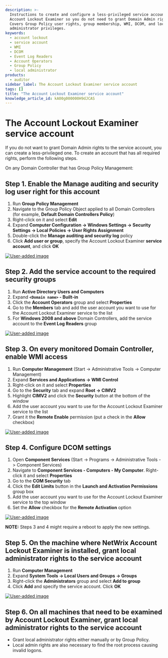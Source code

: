 ```yaml
---
description: >-
  Instructions to create and configure a less-privileged service account for the
  Account Lockout Examiner so you do not need to grant Domain Admin rights.
  Covers Group Policy user rights, group membership, WMI, DCOM, and local
  administrator privileges.
keywords:
  - account lockout
  - service account
  - WMI
  - DCOM
  - Event Log Readers
  - Account Operators
  - Group Policy
  - local administrator
products:
  - auditor
sidebar_label: The Account Lockout Examiner service account
tags: []
title: "The Account Lockout Examiner service account"
knowledge_article_id: kA00g000000H9dJCAS
---
```


# The Account Lockout Examiner service account

If you do not want to grant Domain Admin rights to the service account, you can create a less-privileged one. To create an account that has all required rights, perform the following steps.

On any Domain Controller that has Group Policy Management:

## Step 1. Enable the Manage auditing and security log user right for this account
1. Run **Group Policy Management**  
2. Navigate to the Group Policy Object applied to all Domain Controllers (for example, **Default Domain Controllers Policy**)  
3. Right-click on it and select **Edit**  
4. Expand **Computer Configuration -> Windows Settings -> Security Settings -> Local Policies -> User Rights Assignment**  
5. Double-click the **Manage auditing and security log** policy  
6. Click **Add user or group**, specify the Account Lockout Examiner **service account**, and click **OK**

[![User-added image](images/ka04u000000HcW3_0EM700000004wqQ.png)](https://netwrix.secure.force.com/kb/servlet/rtaImage?eid=ka40g000000Xdsb&feoid=00N700000032Pj2&refid=0EM700000004wqQ)

## Step 2. Add the service account to the required security groups
1. Run **Active Directory Users and Computers**  
2. Expand **`<Domain name>` - Built-in**  
3. Click the **Account Operators** group and select **Properties**  
4. Go to the **Members** tab and add the user account you want to use for the Account Lockout Examiner service to the list  
5. For **Windows 2008 and above** Domain Controllers, add the service account to the **Event Log Readers** group

[![User-added image](images/ka04u000000HcW3_0EM700000004wqL.png)](https://netwrix.secure.force.com/kb/servlet/rtaImage?eid=ka40g000000Xdsb&feoid=00N700000032Pj2&refid=0EM700000004wqL)

## Step 3. On every monitored Domain Controller, enable WMI access
1. Run **Computer Management** (Start -> Administrative Tools -> Computer Management)  
2. Expand **Services and Applications -> WMI Control**  
3. Right-click on it and select **Properties**  
4. Go to the **Security** tab and expand **Root -> CIMV2**  
5. Highlight **CIMV2** and click the **Security** button at the bottom of the window  
6. Add the user account you want to use for the Account Lockout Examiner service to the list  
7. Grant it the **Remote Enable** permission (put a check in the **Allow** checkbox)

[![User-added image](images/ka04u000000HcW3_0EM700000004wqV.png)](https://netwrix.secure.force.com/kb/servlet/rtaImage?eid=ka40g000000Xdsb&feoid=00N700000032Pj2&refid=0EM700000004wqV)

## Step 4. Configure DCOM settings
1. Open **Component Services** (Start -> Programs -> Administrative Tools -> Component Services)  
2. Navigate to **Component Services - Computers - My Computer**. Right-click it and select **Properties**  
3. Go to the **COM Security** tab  
4. Click the **Edit Limits** button in the **Launch and Activation Permissions** group box  
5. Add the user account you want to use for the Account Lockout Examiner service to the top window  
6. Set the **Allow** checkbox for the **Remote Activation** option

[![User-added image](images/ka04u000000HcW3_0EM700000004wqa.png)](https://netwrix.secure.force.com/kb/servlet/rtaImage?eid=ka40g000000Xdsb&feoid=00N700000032Pj2&refid=0EM700000004wqa)

**NOTE:** Steps 3 and 4 might require a reboot to apply the new settings.

## Step 5. On the machine where NetWrix Account Lockout Examiner is installed, grant local administrator rights to the service account
1. Run **Computer Management**  
2. Expand **System Tools -> Local Users and Groups -> Groups**  
3. Right-click the **Administrators** group and select **Add to group**  
4. Click **Add** and specify the service account. Click **OK**

[![User-added image](images/ka04u000000HcW3_0EM700000004wqf.png)](https://netwrix.secure.force.com/kb/servlet/rtaImage?eid=ka40g000000Xdsb&feoid=00N700000032Pj2&refid=0EM700000004wqf)

## Step 6. On all machines that need to be examined by Account Lockout Examiner, grant local administrator rights to the service account
- Grant local administrator rights either manually or by Group Policy.  
- Local admin rights are also necessary to find the root process causing invalid logons.
